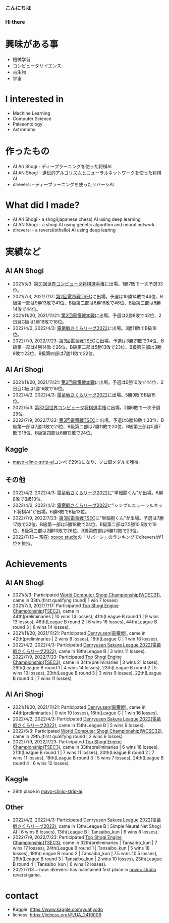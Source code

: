 ### こんにちは
### Hi there

# 興味がある事
- 機械学習
- コンピュータサイエンス
- 古生物
- 宇宙

# I interested in
- Machine Learning
- Computer Science
- Palaeontology
- Astronomy

# 作ったもの
- AI Ari Shogi - ディープラーニングを使った将棋AI
- AI AN Shogi - 遺伝的アルゴリズムとニューラルネットワークを使った将棋AI
- dlreversi - ディープラーニングを使ったリバーシAI

# What did I made?
- AI Ari Shogi - a shogi(japanese chess) AI using deep learning
- AI AN Shogi - a shogi AI using genetic algorithm and neural network
- dlreversi - a reversi(othello) AI using deep learing

# 実績など

## AI AN Shogi
- 2021/5/3: [第31回世界コンピュータ将棋選手権](http://www2.computer-shogi.org/wcsc31/)に出場。1勝7敗で一次予選33位。
- 2021/7/3, 2021/7/17: [第2回電竜戦TSEC](https://golan.sakura.ne.jp/denryusen/dr2_tsec/dr1_live.php)に出場。予選は10勝14敗で44位、B級第一部は9勝13敗で41位、B級第二部は6勝16敗で46位、B級第三部は8勝14敗で44位。
- 2021/11/20, 2021/11/21: [第2回電竜戦本戦](https://golan.sakura.ne.jp/denryusen/dr2_production/dr1_live.php)に出場。予選は2勝8敗で42位、2日目C級は1勝16敗で16位。
- 2022/4/2, 2022/4/3: [電竜戦さくらリーグ2022](https://golan.sakura.ne.jp/denryusen/dr3_sakura/dr1_live.php)に出場。3勝11敗でB級18位。
- 2022/7/9, 2022/7/23: [第3回電竜戦TSEC](https://denryu-sen.jp/denryusen/dr3_tsec/dr1_live.php)に出場。予選は3勝21敗で34位、B級第一部は4勝14敗で26位、B級第二部は5勝13敗で23位、B級第三部は3勝9敗で23位、B級第四部は7勝11敗で22位。

## AI Ari Shogi
- 2021/11/20, 2021/11/21: [第2回電竜戦本戦](https://golan.sakura.ne.jp/denryusen/dr2_production/dr1_live.php)に出場。予選は0勝10敗で44位、2日目C級は1勝16敗で16位。
- 2022/4/2, 2022/4/3: [電竜戦さくらリーグ2022](https://golan.sakura.ne.jp/denryusen/dr3_sakura/dr1_live.php)に出場。5勝9敗でB級15位。
- 2022/5/3: [第32回世界コンピュータ将棋選手権](http://www2.computer-shogi.org/wcsc32/)に出場。2勝6敗で一次予選29位。
- 2022/7/9, 2022/7/23: [第3回電竜戦TSEC](https://denryu-sen.jp/denryusen/dr3_tsec/dr1_live.php)に出場。予選は6勝18敗で33位、B級第一部は7勝11敗で21位、B級第二部は7勝11敗で20位、B級第三部は5勝7敗で18位、B級第四部は6勝12敗で24位。

## Kaggle
- [mayo-clinic-strip-ai](https://www.kaggle.com/competitions/mayo-clinic-strip-ai)コンペで29位になり、ソロ銀メダルを獲得。

## その他
- 2022/4/2, 2022/4/3: [電竜戦さくらリーグ2022](https://golan.sakura.ne.jp/denryusen/dr3_sakura/dr1_live.php)に"単細胞くん"が出場。6勝8敗でB級13位。
- 2022/4/2, 2022/4/3: [電竜戦さくらリーグ2022](https://golan.sakura.ne.jp/denryusen/dr3_sakura/dr1_live.php)に"シンプルニューラルネット将棋AI"が出場。6勝8敗でB級13位。
- 2022/7/9, 2022/7/23: [第3回電竜戦TSEC](https://denryu-sen.jp/denryusen/dr3_tsec/dr1_live.php)に"単細胞くん"が出場。予選は7勝17敗で32位、B級第一部は5勝18敗で24位、B級第二部は7.5勝10.5敗で19位、B級第三部は2勝10敗で26位、B級第四部は6勝12敗で23位。
- 2022/7/13 ~ 現在: [novoc studio](https://www.novoc.io/)の「リバーシ」のランキングでdlreversiが1位を維持。

# Achievements

## AI AN Shogi
- 2021/5/3: Participated [World Computer Shogi Championship(WCSC31)](http://www2.computer-shogi.org/wcsc31/), came in 33th.(first qualifyng round| 1 win 7 losses)
- 2021/7/3, 2021/7/17: Participated [Top Shogi Engine Championship(TSEC2)](https://golan.sakura.ne.jp/denryusen/dr2_tsec/dr1_live.php), came in<br>
44th(preliminaries | 10 wins 14 losses), 41th(League B round 1 | 9 wins 13 losses), 46th(League B round 2 | 6 wins 16 losses), 44th(League B round 3 | 8 wins 14 losses).
- 2021/11/20, 2021/11/21: Participated [Denryusen(電竜戦)](https://golan.sakura.ne.jp/denryusen/dr2_production/dr1_live.php), came in 42th(preliminaries | 2 wins 8 losses), 16th(League C | 1 win 16 losses).
- 2022/4/2, 2022/4/3: Participated [Denryusen Sakura League 2022(電竜戦さくらリーグ2022)](https://golan.sakura.ne.jp/denryusen/dr3_sakura/dr1_live.php), came in 18th(League B | 3 wins 11 losses).
- 2022/7/9, 2022/7/23: Participated [Top Shogi Engine Championship(TSEC3)](https://denryu-sen.jp/denryusen/dr3_tsec/dr1_live.php), came in 34th(preliminaries | 3 wins 21 losses), 26th(League B round 1 | 4 wins 14 losses), 23th(League B round 2 | 5 wins 13 losses), 23th(League B round 3 | 3 wins 9 losses), 22th(League B round 4 | 7 wins 11 losses)

## AI Ari Shogi
- 2021/11/20, 2021/11/21: Participated [Denryusen(電竜戦)](https://golan.sakura.ne.jp/denryusen/dr2_production/dr1_live.php), came in 44th(preliminaries | 0 win 10 losses), 16th(League C | 1 win 16 losses).
- 2022/4/2, 2022/4/3: Participated [Denryusen Sakura League 2022(電竜戦さくらリーグ2022)](https://golan.sakura.ne.jp/denryusen/dr3_sakura/dr1_live.php), came in 15th(League B | 5 wins 9 losses).
- 2022/5/3: Participated [World Computer Shogi Championship(WCSC32)](http://www2.computer-shogi.org/wcsc32/), came in 29th.(first qualifyng round | 2 wins 6 losses)
- 2022/7/9, 2022/7/23: Participated [Top Shogi Engine Championship(TSEC3)](https://denryu-sen.jp/denryusen/dr3_tsec/dr1_live.php), came in 33th(preliminaries | 6 wins 18 losses), 21th(League B round 1 | 7 wins 11 losses), 20th(League B round 2 | 7 wins 11 losses), 18th(League B round 3 | 5 wins 7 losses), 24th(League B round 4 | 6 wins 12 losses).

## Kaggle
- 29th place in [mayo-clinic-strip-ai](https://www.kaggle.com/competitions/mayo-clinic-strip-ai).

## Other
- 2022/4/2, 2022/4/3: Participated [Denryusen Sakura League 2022(電竜戦さくらリーグ2022)](https://golan.sakura.ne.jp/denryusen/dr3_sakura/dr1_live.php), came in 13th(League B | Simple Neural Net Shogi AI | 6 wins 8 losses), 13th(League B | Tansaibo_kun | 6 wins 8 losses).
- 2022/7/9, 2022/7/23: Participated [Top Shogi Engine Championship(TSEC3)](https://denryu-sen.jp/denryusen/dr3_tsec/dr1_live.php), came in 32th(preliminaries | Tansaibo_kun | 7 wins 17 losses), 24th(League B round 1 | Tansaibo_kun | 5 wins 18 losses), 19th(League B round 2 | Tansaibo_kun | 7.5 wins 10.5 losses), 26th(League B round 3 | Tansaibo_kun | 2 wins 10 losses), 23th(League B round 4 | Tansaibo_kun | 6 wins 12 losses).
- 2022/7/13 ~ now: dlreversi has maintained first place in [novoc studio](https://www.novoc.io/) reversi game.


# contact
- Kaggle: https://www.kaggle.com/yuahyodo
- lichess: https://lichess.org/@/UA_2419006
